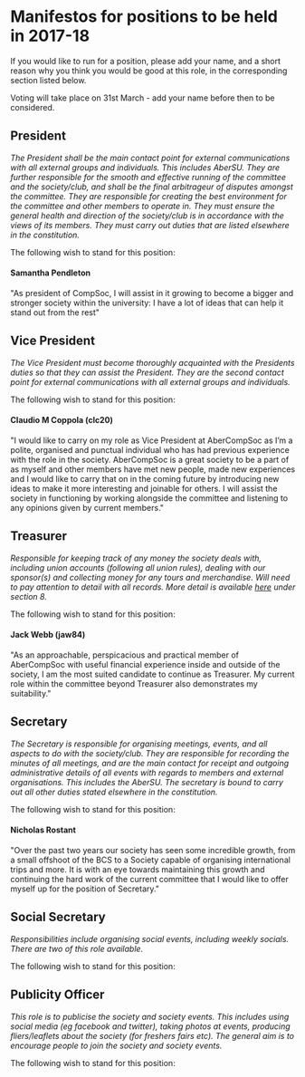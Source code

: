 <!---
To submit a proposition, use the following template
Template:
#### Bob (abc12)
I would make a good president because...
--->

# Manifestos for positions to be held in 2017-18 
If you would like to run for a position, please add your name, and a short reason
why you think you would be good at this role, in the corresponding section listed below.

Voting will take place on 31st March - add your name before then to be considered.

## President
*The President shall be the main contact point for external communications with
all external groups and individuals. This includes AberSU. They are further responsible for the
smooth and effective running of the committee and the society/club, and shall be the final arbitrageur
of disputes amongst the committee. They are responsible for creating the best environment for the
committee and other members to operate in. They must ensure the general health and direction of
the society/club is in accordance with the views of its members. They must carry out duties that are
listed elsewhere in the constitution.*

The following wish to stand for this position: 

#### Samantha Pendleton
"As president of CompSoc, I will assist in it growing to become a bigger and stronger society within the university: I have a lot of ideas that can help it stand out from the rest"

## Vice President
*The Vice President must become thoroughly acquainted with the Presidents duties so that they can assist the President. They are the second contact point for external communications with all external groups and individuals.*

The following wish to stand for this position: 

#### Claudio M Coppola (clc20)
"I would like to carry on my role as Vice President at AberCompSoc as I’m a polite, organised and punctual individual who has had previous experience with the role in the society. AberCompSoc is a great society to be a part of as myself and other members have met new people, made new experiences and I would like to carry that on in the coming future by introducing new ideas to make it more interesting and joinable for others. I will assist the society in functioning by working alongside the committee and listening to any opinions given by current members."

## Treasurer
*Responsible for keeping track of any money the society deals with, including union accounts (following all union rules), dealing with our sponsor(s) and collecting money for any tours and merchandise. Will need to pay attention to detail with all records. More detail is available [here](https://github.com/abercompsoc/official-docs/blob/master/Constitution%20(SocietiesSports%2016.17).pdf) under section 8.*

The following wish to stand for this position: 

#### Jack Webb (jaw84)
"As an approachable, perspicacious and practical member of AberCompSoc with useful financial experience inside and outside of the society, I am the most suited candidate to continue as Treasurer. My current role within the committee beyond Treasurer also demonstrates my suitability."

## Secretary 
*The Secretary is responsible for organising meetings, events, and all aspects to do with the
society/club. They are responsible for recording the minutes of all meetings, and are the main
contact for receipt and outgoing administrative details of all events with regards to members and
external organisations. This includes the AberSU. The secretary is bound to carry out all other
duties stated elsewhere in the constitution.*

The following wish to stand for this position: 

#### Nicholas Rostant

"Over the past two years our society has seen some incredible growth, from a small offshoot of the BCS to a Society capable of organising international trips and more. It is with an eye towards maintaining this growth and continuing the hard work of the current committee that I would like to offer myself up for the position of Secretary."

## Social Secretary
*Responsibilities include organising social events, including weekly socials. There are two of this role available.*

The following wish to stand for this position: 

## Publicity Officer
*This role is to publicise the society and society events. This includes using social media (eg facebook and twitter), taking photos at events, producing fliers/leaflets about the society (for freshers fairs etc). The general aim is to encourage people to join the society and society events.*

The following wish to stand for this position: 


